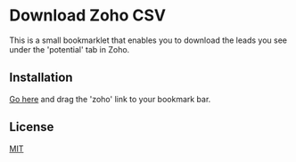 # Download Zoho CSV

This is a small bookmarklet that enables you to download the leads you see under the 'potential' tab in Zoho.

## Installation

[Go here](http://carlsednaoui.github.io/download-zoho-csv/download_zoho_csv.html) and drag the 'zoho' link to your bookmark bar.

## License
[MIT](http://opensource.org/licenses/MIT)